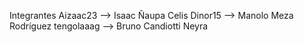 Integrantes 
Aizaac23 --> Isaac Ñaupa Celis
Dinor15 --> Manolo Meza Rodríguez
tengolaaag --> Bruno Candiotti Neyra
